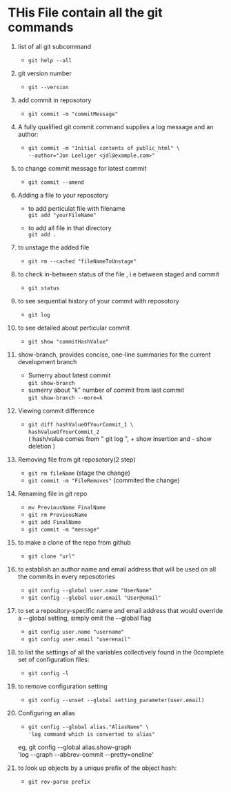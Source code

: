 # THis File contain all the git commands

1. list of all git subcommand<br>
    - `git help --all`

1. git version number<br>
    - `git --version`

1. add commit in reposotory<br>
    - `git commit -m "commitMessage"`

1. A fully qualified git commit command supplies a log message and an author:<br>
    - `git commit -m "Initial contents of public_html" \`<br>
                        `--author="Jon Loeliger <jdl@example.com>"`

1. to change commit message for latest commit<br>
    - `git commit --amend`

1. Adding a file to your reposotory<br>
    - to add perticulat file with filename<br>
                `git add "yourFileName"`

    - to add all file in that directory<br>
                `git add .`

1. to unstage the added file<br>
    - `git rm --cached "fileNameToUnstage"`

1. to check in-between status of the file , i.e between staged and commit<br>
    - `git status`

1. to see sequential history of your commit with reposotory<br>
    - `git log`

1. to  see detailed about perticular commit<br>
    - `git show "commitHashValue"`

1. show-branch, provides concise, one-line summaries for the current development branch<br>
    - Sumerry about latest commit<br>
                `git show-branch`
    - sumerry about "k" number of commit from last commit<br>
                `git show-branch --more=k`

1. Viewing commit difference<br>
    - `git diff hashValueOfYourCommit_1 \`<br>
                `hashValueOfYourCommit_2`<br>
        ( hash/value comes from " git log ", + show insertion and - show deletion )

1. Removing file from git reposotory(2 step)<br>
	- `git rm fileName`                       (stage the change)<br>
	- `git commit -m "FileRemoves"`           (commited the change)

1. Renaming file in git repo<br>
	- `mv PreviousName FinalName`<br>
	- `git rm PreviousName`<br>
	- `git add FinalName`<br>
	- `git commit -m "message"`

1. to make a clone of the repo from github <br>
	- `git clone "url"`

1. to establish an author name and email address that will be used on all the commits in every reposotories<br>
	
	- `git config --global user.name "UserName"`<br>
	- `git config --global user.email "User@email"`

1. to set a repository-specific name and email address that would override a --global setting, simply omit the --global flag<br>
	
	- `git config user.name "username"`
	- `git config user.email "userenail"`

1. to list the settings of all the variables collectively found in the 0complete set of configuration files: <br>
	
	- `git config -l`

1. to remove configuration setting<br>
	
	- `git config --unset --global setting_parameter(user.email)`	

1. Configuring an alias<br>
	- `git config --global alias."AliasName" \ `<br>
		`'log command which is converted to alias"`
	
    eg,	git config --global alias.show-graph \
		'log --graph --abbrev-commit --pretty=oneline'

1. to look up objects by a unique prefix of the object hash:
    - `git rev-parse prefix`

